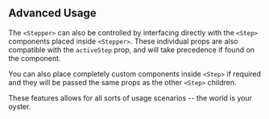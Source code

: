 ## Advanced Usage

The `<Stepper>` can also be controlled by interfacing directly with the `<Step>` components placed inside `<Stepper>`. These individual props are also compatible with the `activeStep` prop, and will take precedence if found on the component.

You can also place completely custom components inside `<Step>` if required and they will be passed the same props as the other `<Step>` children.

These features allows for all sorts of usage scenarios -- the world is your oyster.
